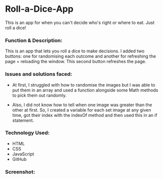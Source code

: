 # Roll-a-Dice-App
 This is an app for when you can't decide who's right or where to eat. Just roll a dice!
 
 <h3>Function & Description:</h3>
This is an app that lets you roll a dice to make decisions. I added two buttons: one for randomising each outcome and another for refreshing the page + reloading the window. This second button refreshes the page.

<h3>Issues and solutions faced:</h3>

- At first, I struggled with how to randomise the images but I was able to put them in an array and used a function alongside some Math methods to pick them out randomly.

- Also, I did not know how to tell when one image was greater than the other at first. So, I created a variable for each set image at any given time, got their index with the indexOf method and then used this in an if statement. 


<h3>Technology Used:</h3>

- HTML
- CSS
- JavaScript
- GitHub


<h3>Screenshot:</h3>

